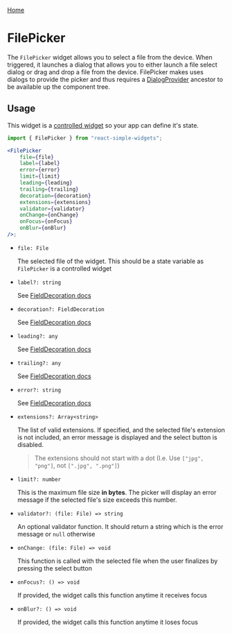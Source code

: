 [Home](../../../README.md)

# FilePicker

The `FilePicker` widget allows you to select a file from the device. When triggered, it launches a
dialog that allows you to either launch a file select dialog or drag and drop a file from the device.
FilePicker makes uses dialogs to provide the picker and thus requires a
[DialogProvider](../../widgets/dialog-provider/usage.md) ancestor to be available up the component
tree.

## Usage

This widget is a [controlled widget](https://reactjs.org/docs/forms.html#controlled-components) so
your app can define it's state.

```jsx
import { FilePicker } from "react-simple-widgets";

<FilePicker
    file={file}
    label={label}
    error={error}
    limit={limit}
    leading={leading}
    trailing={trailing}
    decoration={decoration}
    extensions={extensions}
    validator={validator}
    onChange={onChange}
    onFocus={onFocus}
    onBlur={onBlur}
/>;
```

-   `file: File`

    The selected file of the widget. This should be a state variable as `FilePicker` is a controlled
    widget

-   `label?: string`

    See [FieldDecoration docs](../../../src/widgets/field-decoration/field-decoration-usage.md)

-   `decoration?: FieldDecoration`

    See [FieldDecoration docs](../../../src/widgets/field-decoration/field-decoration-usage.md)

-   `leading?: any`

    See [FieldDecoration docs](../../../src/widgets/field-decoration/field-decoration-usage.md)

-   `trailing?: any`

    See [FieldDecoration docs](../../../src/widgets/field-decoration/field-decoration-usage.md)

-   `error?: string`

    See [FieldDecoration docs](../../../src/widgets/field-decoration/field-decoration-usage.md)

-   `extensions?: Array<string>`

    The list of valid extensions. If specified, and the selected file's extension is not included,
    an error message is displayed and the select button is disabled.

    > The extensions should not start with a dot (I.e. Use `["jpg", "png"]`, not `[".jpg", ".png"]`)

-   `limit?: number`

    This is the maximum file size **in bytes**. The picker will display an error message if the
    selected file's size exceeds this number.

-   `validator?: (file: File) => string`

    An optional validator function. It should return a string which is the error message or `null`
    otherwise

-   `onChange: (file: File) => void`

    This function is called with the selected file when the user finalizes by pressing the select
    button

-   `onFocus?: () => void`

    If provided, the widget calls this function anytime it receives focus

-   `onBlur?: () => void`

    If provided, the widget calls this function anytime it loses focus

